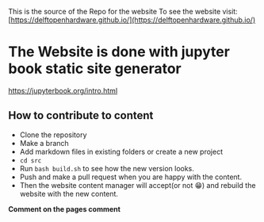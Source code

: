 This is the source of the Repo for the website
To see the website visit: [https://delftopenhardware.github.io/](https://delftopenhardware.github.io/)
# The Website is done with jupyter book static site generator
https://jupyterbook.org/intro.html

## How to contribute to content
- Clone the repository
- Make a branch
- Add markdown files in existing folders or create a new project
- `cd src`
- Run `bash build.sh` to see how the new version looks.
- Push and make a pull request when you are happy with the content.
- Then the website content manager will accept(or not 😁) and rebuild the website with the new content.

**Comment on the pages comment**


